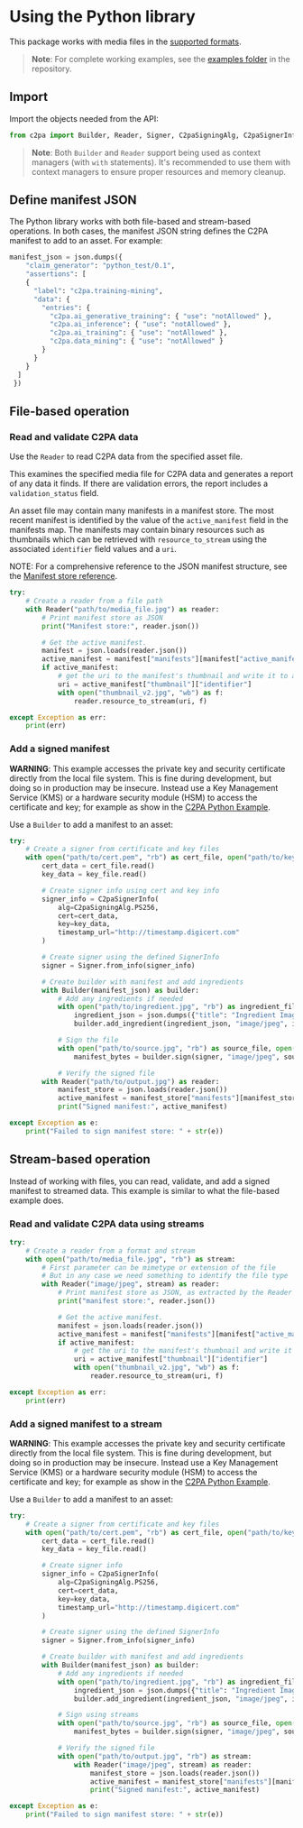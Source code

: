 # Using the Python library

This package works with media files in the [supported formats](https://github.com/contentauth/c2pa-rs/blob/main/docs/supported-formats.md).

> **Note**: For complete working examples, see the [examples folder](https://github.com/contentauth/c2pa-python/tree/main/examples) in the repository.

## Import

Import the objects needed from the API:

```py
from c2pa import Builder, Reader, Signer, C2paSigningAlg, C2paSignerInfo
```

> **Note**: Both `Builder` and `Reader` support being used as context managers (with `with` statements). It's recommended to use them with context managers to ensure proper resources and memory cleanup.

## Define manifest JSON

The Python library works with both file-based and stream-based operations.
In both cases, the manifest JSON string defines the C2PA manifest to add to an asset. For example:

```py
manifest_json = json.dumps({
    "claim_generator": "python_test/0.1",
    "assertions": [
    {
      "label": "c2pa.training-mining",
      "data": {
        "entries": {
          "c2pa.ai_generative_training": { "use": "notAllowed" },
          "c2pa.ai_inference": { "use": "notAllowed" },
          "c2pa.ai_training": { "use": "notAllowed" },
          "c2pa.data_mining": { "use": "notAllowed" }
        }
      }
    }
  ]
 })
```

## File-based operation

### Read and validate C2PA data

Use the `Reader` to read C2PA data from the specified asset file.

This examines the specified media file for C2PA data and generates a report of any data it finds. If there are validation errors, the report includes a `validation_status` field.

An asset file may contain many manifests in a manifest store. The most recent manifest is identified by the value of the `active_manifest` field in the manifests map. The manifests may contain binary resources such as thumbnails which can be retrieved with `resource_to_stream` using the associated `identifier` field values and a `uri`.

NOTE: For a comprehensive reference to the JSON manifest structure, see the [Manifest store reference](https://opensource.contentauthenticity.org/docs/manifest/manifest-ref).

```py
try:
    # Create a reader from a file path
    with Reader("path/to/media_file.jpg") as reader:
        # Print manifest store as JSON
        print("Manifest store:", reader.json())

        # Get the active manifest.
        manifest = json.loads(reader.json())
        active_manifest = manifest["manifests"][manifest["active_manifest"]]
        if active_manifest:
            # get the uri to the manifest's thumbnail and write it to a file
            uri = active_manifest["thumbnail"]["identifier"]
            with open("thumbnail_v2.jpg", "wb") as f:
                reader.resource_to_stream(uri, f)

except Exception as err:
    print(err)
```

### Add a signed manifest

**WARNING**: This example accesses the private key and security certificate directly from the local file system.  This is fine during development, but doing so in production may be insecure. Instead use a Key Management Service (KMS) or a hardware security module (HSM) to access the certificate and key; for example as show in the [C2PA Python Example](https://github.com/contentauth/c2pa-python-example).

Use a `Builder` to add a manifest to an asset:

```py
try:
    # Create a signer from certificate and key files
    with open("path/to/cert.pem", "rb") as cert_file, open("path/to/key.pem", "rb") as key_file:
        cert_data = cert_file.read()
        key_data = key_file.read()

        # Create signer info using cert and key info
        signer_info = C2paSignerInfo(
            alg=C2paSigningAlg.PS256,
            cert=cert_data,
            key=key_data,
            timestamp_url="http://timestamp.digicert.com"
        )

        # Create signer using the defined SignerInfo
        signer = Signer.from_info(signer_info)

        # Create builder with manifest and add ingredients
        with Builder(manifest_json) as builder:
            # Add any ingredients if needed
            with open("path/to/ingredient.jpg", "rb") as ingredient_file:
                ingredient_json = json.dumps({"title": "Ingredient Image"})
                builder.add_ingredient(ingredient_json, "image/jpeg", ingredient_file)

            # Sign the file
            with open("path/to/source.jpg", "rb") as source_file, open("path/to/output.jpg", "wb") as dest_file:
                manifest_bytes = builder.sign(signer, "image/jpeg", source_file, dest_file)

            # Verify the signed file
        with Reader("path/to/output.jpg") as reader:
            manifest_store = json.loads(reader.json())
            active_manifest = manifest_store["manifests"][manifest_store["active_manifest"]]
            print("Signed manifest:", active_manifest)

except Exception as e:
    print("Failed to sign manifest store: " + str(e))
```

## Stream-based operation

Instead of working with files, you can read, validate, and add a signed manifest to streamed data. This example is similar to what the file-based example does.

### Read and validate C2PA data using streams

```py
try:
    # Create a reader from a format and stream
    with open("path/to/media_file.jpg", "rb") as stream:
        # First parameter can be mimetype or extension of the file
        # But in any case we need something to identify the file type
        with Reader("image/jpeg", stream) as reader:
            # Print manifest store as JSON, as extracted by the Reader
            print("manifest store:", reader.json())

            # Get the active manifest.
            manifest = json.loads(reader.json())
            active_manifest = manifest["manifests"][manifest["active_manifest"]]
            if active_manifest:
                # get the uri to the manifest's thumbnail and write it to a file
                uri = active_manifest["thumbnail"]["identifier"]
                with open("thumbnail_v2.jpg", "wb") as f:
                    reader.resource_to_stream(uri, f)

except Exception as err:
    print(err)
```

### Add a signed manifest to a stream

**WARNING**: This example accesses the private key and security certificate directly from the local file system.  This is fine during development, but doing so in production may be insecure. Instead use a Key Management Service (KMS) or a hardware security module (HSM) to access the certificate and key; for example as show in the [C2PA Python Example](https://github.com/contentauth/c2pa-python-example).

Use a `Builder` to add a manifest to an asset:

```py
try:
    # Create a signer from certificate and key files
    with open("path/to/cert.pem", "rb") as cert_file, open("path/to/key.pem", "rb") as key_file:
        cert_data = cert_file.read()
        key_data = key_file.read()

        # Create signer info
        signer_info = C2paSignerInfo(
            alg=C2paSigningAlg.PS256,
            cert=cert_data,
            key=key_data,
            timestamp_url="http://timestamp.digicert.com"
        )

        # Create signer using the defined SignerInfo
        signer = Signer.from_info(signer_info)

        # Create builder with manifest and add ingredients
        with Builder(manifest_json) as builder:
            # Add any ingredients if needed
            with open("path/to/ingredient.jpg", "rb") as ingredient_file:
                ingredient_json = json.dumps({"title": "Ingredient Image"})
                builder.add_ingredient(ingredient_json, "image/jpeg", ingredient_file)

            # Sign using streams
            with open("path/to/source.jpg", "rb") as source_file, open("path/to/output.jpg", "wb") as dest_file:
                manifest_bytes = builder.sign(signer, "image/jpeg", source_file, dest_file)

            # Verify the signed file
            with open("path/to/output.jpg", "rb") as stream:
                with Reader("image/jpeg", stream) as reader:
                    manifest_store = json.loads(reader.json())
                    active_manifest = manifest_store["manifests"][manifest_store["active_manifest"]]
                    print("Signed manifest:", active_manifest)

except Exception as e:
    print("Failed to sign manifest store: " + str(e))
```
